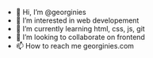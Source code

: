 - 👋 Hi, I’m @georginies
- 👀 I’m interested in web developement
- 🌱 I’m currently learning html, css, js, git
- 💞️ I’m looking to collaborate on frontend
- 📫 How to reach me georginies.com

<!---
georginies/georginies is a ✨ special ✨ repository because its `README.md` (this file) appears on your GitHub profile.
You can click the Preview link to take a look at your changes.
--->
